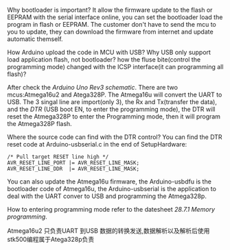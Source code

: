 Why bootloader is important?
It allow the firmware update to the flash or EEPRAM with the serial interface online, you can set the bootloader load the  program in flash or EEPRAM. The customer don't have to send the mcu to you to update, they can download the firmware from internet and update automatic themself.

How Arduino upload the code in MCU with USB?
Why USB only support load application flash, not bootloader? how the fluse bite(control the programming mode) changed with the ICSP interface(it can programming all flash)?

After check the *Arduino Uno Rev3 schematic*. There are two mcus:Atmega16u2 and Atega328P. The Atmega16u will convert the UART to USB. The 3 singal line are import(only 3), the Rx and Tx(transfer the data), and the *DTR* (USB boot EN, to enter the programming mode), the DTR will reset the Atmega328P to enter the Programming mode, then it will program the Atmega328P flash.


Where the source code can find with the DTR control?
You can find the DTR reset code at Arduino-usbserial.c in the end of SetupHardware:

	/* Pull target RESET line high */
	AVR_RESET_LINE_PORT |= AVR_RESET_LINE_MASK;
	AVR_RESET_LINE_DDR  |= AVR_RESET_LINE_MASK;

You can also update the Atmega16u firmware, the Arduino-usbdfu is the bootloader code of Atmega16u, the Arduino-usbserial is the application to deal with the UART conver to USB and programming the Atmega328p.

How to entering programming mode refer to the datesheet *28.7.1 Memory programming*.

Atmega16u2 只负责UART 到USB 数据的转换发送,数据解析以及解析后使用stk500编程属于Atega328p负责
